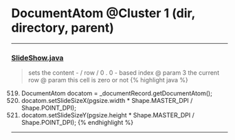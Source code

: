# DocumentAtom @Cluster 1 (dir, directory, parent)

***

### [SlideShow.java](https://searchcode.com/codesearch/view/97394959/)
> sets the content - / row / 0 . 0 - based index @ param 3 the current row @ param this cell is zero or not 
{% highlight java %}
519. DocumentAtom docatom = _documentRecord.getDocumentAtom();
520. docatom.setSlideSizeX(pgsize.width * Shape.MASTER_DPI / Shape.POINT_DPI);
521. docatom.setSlideSizeY(pgsize.height * Shape.MASTER_DPI / Shape.POINT_DPI);
{% endhighlight %}

***

